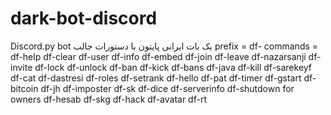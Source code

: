 # dark-bot-discord
Discord.py bot 
یک بات ایرانی پایتون
با دستورات جالب
prefix = df-
commands = df-help df-clear df-user df-info df-embed df-join df-leave df-nazarsanji df-invite df-lock df-unlock df-ban df-kick df-bans df-java df-kill df-sarekeyf df-cat
df-dastresi df-roles df-setrank df-hello df-pat df-timer df-gstart df-bitcoin df-jh df-imposter df-sk df-dice df-serverinfo df-shutdown for owners df-hesab df-skg df-hack
df-avatar df-rt

